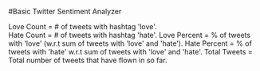 #Basic Twitter Sentiment Analyzer


Love Count   =  # of tweets with hashtag 'love'.                   
Hate Count   =  # of tweets with hashtag 'hate'.
Love Percent =  % of tweets with 'love' (w.r.t sum of tweets with 'love' and 'hate’).
Hate Percent =  % of tweets with 'hate' w.r.t sum of tweets with 'love' and 'hate'.
Total Tweets =  Total number of tweets that have flown in so far.




